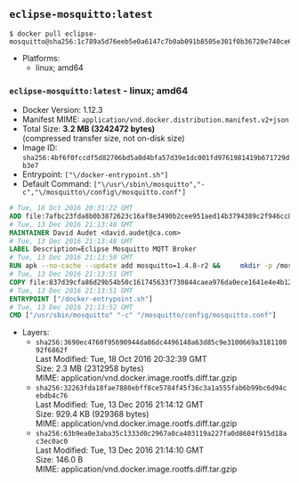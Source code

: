## `eclipse-mosquitto:latest`

```console
$ docker pull eclipse-mosquitto@sha256:1c789a5d76eeb5e0a6147c7b0ab091b8505e301f0b36720e740ce68db36db2a9
```

-	Platforms:
	-	linux; amd64

### `eclipse-mosquitto:latest` - linux; amd64

-	Docker Version: 1.12.3
-	Manifest MIME: `application/vnd.docker.distribution.manifest.v2+json`
-	Total Size: **3.2 MB (3242472 bytes)**  
	(compressed transfer size, not on-disk size)
-	Image ID: `sha256:4bf6f0fccdf5d82706bd5a0d4bfa57d39e1dc001fd9761981419b671729db3e7`
-	Entrypoint: `["\/docker-entrypoint.sh"]`
-	Default Command: `["\/usr\/sbin\/mosquitto","-c","\/mosquitto\/config\/mosquitto.conf"]`

```dockerfile
# Tue, 18 Oct 2016 20:31:22 GMT
ADD file:7afbc23fda8b0b3872623c16af8e3490b2cee951aed14b3794389c2f946cc8c7 in / 
# Tue, 13 Dec 2016 21:13:48 GMT
MAINTAINER David Audet <david.audet@ca.com>
# Tue, 13 Dec 2016 21:13:48 GMT
LABEL Description=Eclipse Mosquitto MQTT Broker
# Tue, 13 Dec 2016 21:13:50 GMT
RUN apk --no-cache --update add mosquitto=1.4.8-r2 &&     mkdir -p /mosquitto/config /mosquitto/data /mosquitto/log &&     cp /etc/mosquitto/mosquitto.conf /mosquitto/config &&     chown -R mosquitto:mosquitto /mosquitto
# Tue, 13 Dec 2016 21:13:51 GMT
COPY file:837d39cfa86d29b54b50c161745633f730844caea976da0ece1641e4e4b122aa in / 
# Tue, 13 Dec 2016 21:13:51 GMT
ENTRYPOINT ["/docker-entrypoint.sh"]
# Tue, 13 Dec 2016 21:13:52 GMT
CMD ["/usr/sbin/mosquitto" "-c" "/mosquitto/config/mosquitto.conf"]
```

-	Layers:
	-	`sha256:3690ec4760f95690944da86dc4496148a63d85c9e3100669a318110092f6862f`  
		Last Modified: Tue, 18 Oct 2016 20:32:39 GMT  
		Size: 2.3 MB (2312958 bytes)  
		MIME: application/vnd.docker.image.rootfs.diff.tar.gzip
	-	`sha256:32263fda18fae7880ebff8ce5784f45f36c3a1a555fab6b99bc6d94cebdb4c76`  
		Last Modified: Tue, 13 Dec 2016 21:14:12 GMT  
		Size: 929.4 KB (929368 bytes)  
		MIME: application/vnd.docker.image.rootfs.diff.tar.gzip
	-	`sha256:63b9ea0e3aba35c1333d0c2967a0ca403119a227fa0d8604f915d18ac3ec0ac0`  
		Last Modified: Tue, 13 Dec 2016 21:14:10 GMT  
		Size: 146.0 B  
		MIME: application/vnd.docker.image.rootfs.diff.tar.gzip
